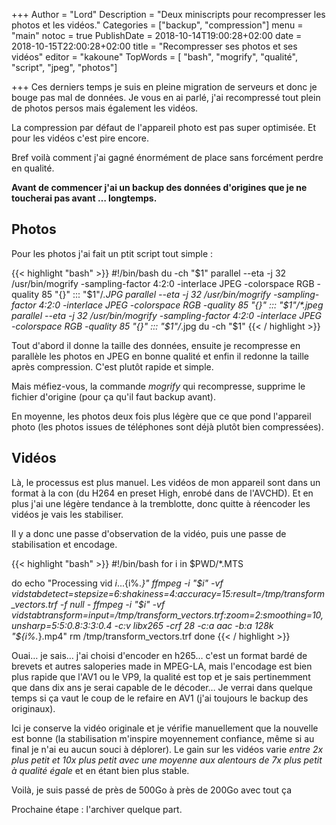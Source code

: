+++
Author = "Lord"
Description = "Deux miniscripts pour recompresser les photos et les vidéos."
Categories = ["backup", "compression"]
menu = "main"
notoc = true
PublishDate = 2018-10-14T19:00:28+02:00
date = 2018-10-15T22:00:28+02:00
title = "Recompresser ses photos et ses vidéos"
editor = "kakoune"
TopWords = [  "bash", "mogrify", "qualité", "script", "jpeg", "photos"]

+++
Ces derniers temps je suis en pleine migration de serveurs et donc je bouge pas mal de données.
Je vous en ai parlé, j'ai recompressé tout plein de photos persos mais également les vidéos.

La compression par défaut de l'appareil photo est pas super optimisée.
Et pour les vidéos c'est pire encore.

Bref voilà comment j'ai gagné énormément de place sans forcément perdre en qualité.

**Avant de commencer j'ai un backup des données d'origines que je ne toucherai pas avant … longtemps.**

## Photos
Pour les photos j'ai fait un ptit script tout simple : 

{{< highlight "bash" >}}
#!/bin/bash
du -ch "$1"
parallel --eta -j 32 /usr/bin/mogrify -sampling-factor 4:2:0 -interlace JPEG -colorspace RGB -quality 85 "{}" ::: "$1"/*.JPG
parallel --eta -j 32 /usr/bin/mogrify -sampling-factor 4:2:0 -interlace JPEG -colorspace RGB -quality 85 "{}" ::: "$1"/*.jpeg
parallel --eta -j 32 /usr/bin/mogrify -sampling-factor 4:2:0 -interlace JPEG -colorspace RGB -quality 85 "{}" ::: "$1"/*.jpg
du -ch "$1"
{{< / highlight >}}

Tout d'abord il donne la taille des données, ensuite je recompresse en parallèle les photos en JPEG en bonne qualité et enfin il redonne la taille après compression.
C'est plutôt rapide et simple.

Mais méfiez-vous, la commande *mogrify* qui recompresse, supprime le fichier d'origine (pour ça qu'il faut backup avant).

En moyenne, les photos deux fois plus légère que ce que pond l'appareil photo (les photos issues de téléphones sont déjà plutôt bien compressées).

## Vidéos
Là, le processus est plus manuel.
Les vidéos de mon appareil sont dans un format à la con (du H264 en preset High, enrobé dans de l'AVCHD).
Et en plus j'ai une légère tendance à la tremblotte, donc quitte à réencoder les vidéos je vais les stabiliser.

Il y a donc une passe d'observation de la vidéo, puis une passe de stabilisation et encodage.

{{< highlight "bash" >}}
#!/bin/bash
for i in $PWD/*.MTS

do
  echo "Processing vid $i ...${i%.*}"
	ffmpeg -i "$i" -vf vidstabdetect=stepsize=6:shakiness=4:accuracy=15:result=/tmp/transform_vectors.trf -f null -
	ffmpeg -i "$i" -vf vidstabtransform=input=/tmp/transform_vectors.trf:zoom=2:smoothing=10,unsharp=5:5:0.8:3:3:0.4 -c:v libx265 -crf 28 -c:a aac -b:a 128k "${i%.*}.mp4"
	rm /tmp/transform_vectors.trf
done
{{< / highlight >}}

Ouai… je sais… j'ai choisi d'encoder en h265… c'est un format bardé de brevets et autres saloperies made in MPEG-LA, mais l'encodage est bien plus rapide que l'AV1 ou le VP9, la qualité est top et je sais pertinemment que dans dix ans je serai capable de le décoder…
Je verrai dans quelque temps si ça vaut le coup de le refaire en AV1 (j'ai toujours le backup des originaux).

Ici je conserve la vidéo originale et je vérifie manuellement que la nouvelle est bonne (la stabilisation m'inspire moyennement confiance, même si au final je n'ai eu aucun souci à déplorer).
Le gain sur les vidéos varie *entre 2x plus petit et 10x plus petit avec une moyenne aux alentours de 7x plus petit à qualité égale* et en étant bien plus stable.

Voilà, je suis passé de près de 500Go à près de 200Go avec tout ça

Prochaine étape : l'archiver quelque part.
